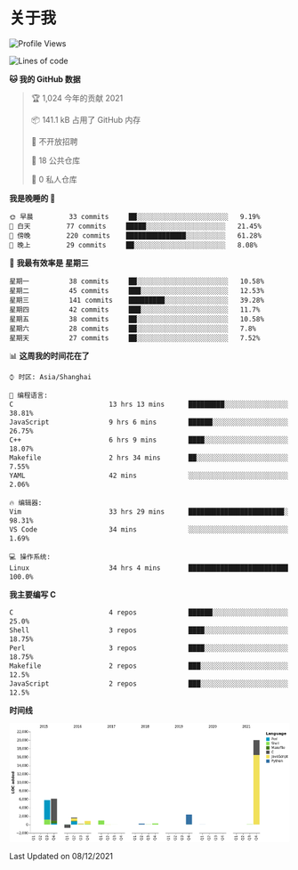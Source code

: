 # 关于我

<!--START_SECTION:waka-->
![Profile Views](http://img.shields.io/badge/%E4%B8%AA%E4%BA%BA%E5%B0%81%E9%9D%A2%E8%A7%82%E7%9C%8B%E6%AC%A1%E6%95%B0-58-blue)

![Lines of code](https://img.shields.io/badge/%E4%BB%8E%E3%80%8C%E4%BD%A0%E5%A5%BD%E4%B8%96%E7%95%8C%E3%80%8D%E6%88%91%E5%B7%B2%E7%BB%8F%E5%86%99%E4%BA%86-38%20Thousand%20%E8%A1%8C%E4%BB%A3%E7%A0%81-blue)

**🐱 我的 GitHub 数据** 

> 🏆 1,024 今年的贡献 2021
 > 
> 📦 141.1 kB 占用了 GitHub 内存 
 > 
> 🚫 不开放招聘
 > 
> 📜 18 公共仓库 
 > 
> 🔑 0 私人仓库  
 > 
**我是晚睡的 🦉** 

```text
🌞 早晨         33 commits     ██░░░░░░░░░░░░░░░░░░░░░░░   9.19% 
🌆 白天         77 commits     █████░░░░░░░░░░░░░░░░░░░░   21.45% 
🌃 傍晚         220 commits    ███████████████░░░░░░░░░░   61.28% 
🌙 晚上         29 commits     ██░░░░░░░░░░░░░░░░░░░░░░░   8.08%

```
📅 **我最有效率是 星期三** 

```text
星期一          38 commits     ██░░░░░░░░░░░░░░░░░░░░░░░   10.58% 
星期二          45 commits     ███░░░░░░░░░░░░░░░░░░░░░░   12.53% 
星期三          141 commits    █████████░░░░░░░░░░░░░░░░   39.28% 
星期四          42 commits     ███░░░░░░░░░░░░░░░░░░░░░░   11.7% 
星期五          38 commits     ██░░░░░░░░░░░░░░░░░░░░░░░   10.58% 
星期六          28 commits     ██░░░░░░░░░░░░░░░░░░░░░░░   7.8% 
星期天          27 commits     ██░░░░░░░░░░░░░░░░░░░░░░░   7.52%

```


📊 **这周我的时间花在了** 

```text
⌚︎ 时区: Asia/Shanghai

💬 编程语言: 
C                        13 hrs 13 mins      █████████░░░░░░░░░░░░░░░░   38.81% 
JavaScript               9 hrs 6 mins        ██████░░░░░░░░░░░░░░░░░░░   26.75% 
C++                      6 hrs 9 mins        ████░░░░░░░░░░░░░░░░░░░░░   18.07% 
Makefile                 2 hrs 34 mins       ██░░░░░░░░░░░░░░░░░░░░░░░   7.55% 
YAML                     42 mins             ░░░░░░░░░░░░░░░░░░░░░░░░░   2.06%

🔥 编辑器: 
Vim                      33 hrs 29 mins      ████████████████████████░   98.31% 
VS Code                  34 mins             ░░░░░░░░░░░░░░░░░░░░░░░░░   1.69%

💻 操作系统: 
Linux                    34 hrs 4 mins       █████████████████████████   100.0%

```

**我主要编写 C** 

```text
C                        4 repos             ██████░░░░░░░░░░░░░░░░░░░   25.0% 
Shell                    3 repos             ████░░░░░░░░░░░░░░░░░░░░░   18.75% 
Perl                     3 repos             ████░░░░░░░░░░░░░░░░░░░░░   18.75% 
Makefile                 2 repos             ███░░░░░░░░░░░░░░░░░░░░░░   12.5% 
JavaScript               2 repos             ███░░░░░░░░░░░░░░░░░░░░░░   12.5%

```


**时间线**

![Chart not found](https://raw.githubusercontent.com/Arondight/Arondight/master/charts/bar_graph.png) 


 Last Updated on 08/12/2021
<!--END_SECTION:waka-->
